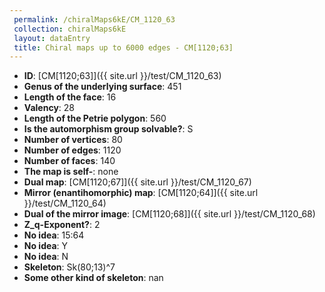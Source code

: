```yaml
--- 
 permalink: /chiralMaps6kE/CM_1120_63 
 collection: chiralMaps6kE
 layout: dataEntry
 title: Chiral maps up to 6000 edges - CM[1120;63]
---
```


- **ID**: [CM[1120;63]]({{ site.url }}/test/CM_1120_63)
- **Genus of the underlying surface**: 451
- **Length of the face**: 16
- **Valency**: 28
- **Length of the Petrie polygon**: 560
- **Is the automorphism group solvable?**: S
- **Number of vertices**: 80
- **Number of edges**: 1120
- **Number of faces**: 140
- **The map is self-**: none
- **Dual map**: [CM[1120;67]]({{ site.url }}/test/CM_1120_67)
- **Mirror (enantihomorphic) map**: [CM[1120;64]]({{ site.url }}/test/CM_1120_64)
- **Dual of the mirror image**: [CM[1120;68]]({{ site.url }}/test/CM_1120_68)
- **Z_q-Exponent?**: 2
- **No idea**:  15:64
- **No idea**: Y
- **No idea**: N
- **Skeleton**: Sk(80;13)^7
- **Some other kind of skeleton**: nan
